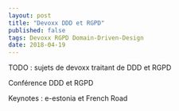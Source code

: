 ```yaml
---
layout: post
title: "Devoxx DDD et RGPD"
published: false
tags: Devoxx RGPD Domain-Driven-Design
date: 2018-04-19
---
```


TODO : sujets de devoxx traitant de DDD et RGPD

Conférence DDD et RGPD

Keynotes : e-estonia et French Road